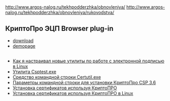 ##

http://www.argos-nalog.ru/tekhpodderzhka/obnovleniya/
http://www.argos-nalog.ru/tekhpodderzhka/obnovleniya/rukovodstva/

## КриптоПро ЭЦП Browser plug-in

- [download](https://www.cryptopro.ru/products/cades/plugin/)
- [demopage](https://www.cryptopro.ru/sites/default/files/products/cades/demopage/main.html)

##

- [Как я настраивал новые утилиты по работе с электронной подписью в Linux](https://habr.com/company/aktiv-company/blog/323170/)
- [Утилита Csptest.exe](http://cmd.readthedocs.io/csptest.html)
- [Средство командной строки Certutil.exe](http://cmd.readthedocs.io/certutil.html)
- [Параметры командной строки для установки КриптоПро CSP 3.6](https://www.cryptopro.ru/forum2/default.aspx?g=posts&t=1194)
- [Установка сертификатов используя КриптоПРО](https://estp.ru/test_eds/cert_install/)
- [Установка сертификатов используя КриптоПРО в Linux](https://estp.ru/test_eds/cert_install_linux/)
